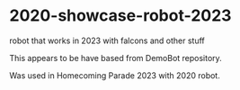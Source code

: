 # 2020-showcase-robot-2023
robot that works in 2023 with falcons and other stuff

This appears to be have based from DemoBot repository.

Was used in Homecoming Parade 2023 with 2020 robot.


